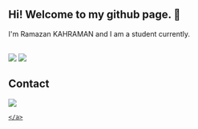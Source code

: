 ## Hi! Welcome to my github page. 👋

I'm Ramazan KAHRAMAN and I am a student currently.

</br>
<div>
   <img src="https://github-readme-stats.vercel.app/api?username=healtherengineer&theme=tokyonight&show_icons=true&include_all_commits=true&count_private=true" />

   <img align="top" src="https://github-readme-stats.vercel.app/api/top-langs/?username=healtherengineer&theme=tokyonight" />
</div>

## Contact

<div>
    <a href="https://www.linkedin.com/in/egebarisan/" target="_blank">
        <img src="https://img.shields.io/badge/LinkedIn-0077B5?style=for-the-badge&logo=linkedin&logoColor=white">
       
    </a>

</div>
